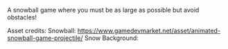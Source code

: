 A snowball game where you must be as large as possible but avoid obstacles!

Asset credits:
Snowball: https://www.gamedevmarket.net/asset/animated-snowball-game-projectile/
Snow Background:
